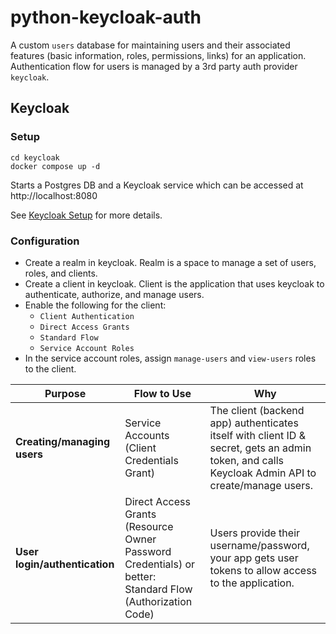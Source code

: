 # python-keycloak-auth

A custom `users` database for maintaining users and their associated features (basic information, roles, permissions, links) for an application.
Authentication flow for users is managed by a 3rd party auth provider `keycloak`.

## Keycloak

### Setup

```
cd keycloak
docker compose up -d
```

Starts a Postgres DB and a Keycloak service which can be accessed at http://localhost:8080

See [Keycloak Setup](./keycloak/README.md) for more details.

### Configuration
- Create a realm in keycloak. Realm is a space to manage a set of users, roles, and clients.
- Create a client in keycloak. Client is the application that uses keycloak to authenticate, authorize, and manage users.
- Enable the following for the client:
    - `Client Authentication`
    - `Direct Access Grants`
    - `Standard Flow`
    - `Service Account Roles`
- In the service account roles, assign `manage-users` and `view-users` roles to the client.

| Purpose                       | Flow to Use                                                                                              | Why                                                                                                                                             |
| ----------------------------- | -------------------------------------------------------------------------------------------------------- | ----------------------------------------------------------------------------------------------------------------------------------------------- |
| **Creating/managing users**   | Service Accounts (Client Credentials Grant)                                                              | The client (backend app) authenticates itself with client ID & secret, gets an admin token, and calls Keycloak Admin API to create/manage users. |
| **User login/authentication** | Direct Access Grants (Resource Owner Password Credentials) or better: Standard Flow (Authorization Code) | Users provide their username/password, your app gets user tokens to allow access to the application.                                    |
